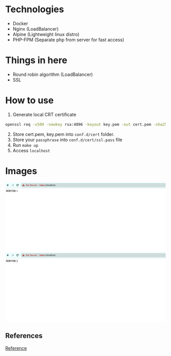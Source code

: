 # Technologies
- Docker
- Nginx (LoadBalancer)
- Alpine (Lightweight linux distro)
- PHP-FPM (Separate php from server for fast access)

# Things in here
- Round robin algorithm (LoadBalancer)
- SSL

# How to use
1. Generate local CRT certificate
```cmd
openssl req -x509 -newkey rsa:4096 -keyout key.pem -out cert.pem -sha256 -days 365 -subj '/CN={passphrase-here}'
```
2. Store cert.pem, key.pem into `conf.d/cert` folder.
3. Store your `passphrase` into `conf.d/cert/ssl.pass` file
4. Run `make up`
5. Access `localhost`

# Images
![first](./assets/images/first.png)
![second](./assets/images/second.png)

## References
[Reference](https://kipalog.com/posts/Su-dung-NGINX-nhu-mot-Load-Balancer)